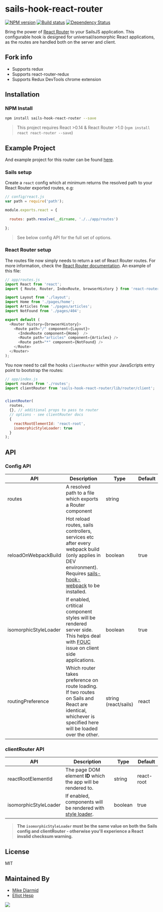 # sails-hook-react-router

[![NPM version][npm-image]][npm-url]
[![Build status][travis-image]][travis-url]
[![Dependency Status][daviddm-image]][daviddm-url]

Bring the power of [React Router](https://github.com/reactjs/react-router) to your SailsJS application. This configurable hook is designed for universal/isomorphic React applications, as the routes are handled both on the server and client.

## Fork info

- Supports redux
- Supports react-router-redux
- Supports Redux DevTools chrome extension

## Installation
### NPM Install
```sh
npm install sails-hook-react-router --save
```

> This project requires React >0.14 & React Router >1.0 (`npm install react react-router --save`)

## Example Project

And example project for this router can be found [here](https://github.com/teamfa/sails-universal-react-starter).

### Sails setup
Create a `react` config which at minimum returns the resolved path to your React Router exported routes, e.g:

```javascript
// config/react.js
var path = require('path');

module.exports.react = {
  
  routes: path.resolve(__dirname, './../app/routes')
  
};

```

> See below config API for the full set of options.

### React Router setup
The routes file now simply needs to return a set of React Router routes. For more information, check the [React Router documentation](https://github.com/reactjs/react-router/blob/master/docs/guides/RouteConfiguration.md). An example of this file:

```javascript
// app/routes.js
import React from 'react';
import { Route, Router, IndexRoute, browserHistory } from 'react-router';

import Layout from './layout';
import Home from './pages/home';
import Articles from './pages/articles';
import NotFound from './pages/404';

export default (
  <Router history={browserHistory}>
    <Route path="/" component={Layout}>
      <IndexRoute component={Home}  />
      <Route path="articles" component={Articles} />
      <Route path="*" component={NotFound} />
    </Route>
  </Router>
);
```

You now need to call the hooks `clientRouter` within your JavaScripts entry point to bootstrap the routes:

```javascript
// app/index.js
import routes from './routes';
import clientRouter from 'sails-hook-react-router/lib/router/client';


clientRouter(
  routes, 
  {}, // additional props to pass to router
  // options - see clientRouter docs
  {
    reactRootElementId: 'react-root',
    isomorphicStyleLoader: true
  }
);
```

## API
### Config API
| API | Description | Type | Default |
|---|---|---|---|
| routes | A resolved path to a file which exports a Router component | string |  |
| reloadOnWebpackBuild | Hot reload routes, sails controllers, services etc after every webpack build (only applies in DEV environment). Requires [sails-hook-webpack](https://github.com/teamfa/sails-hook-webpack) to be installed. | boolean | true |
| isomorphicStyleLoader | If enabled, crtitical component styles will be rendered server side. This helps deal with [FOUC](https://en.wikipedia.org/wiki/Flash_of_unstyled_content) issue on client side applications. | boolean | true |
| routingPreference | Which router takes preference on route loading. If two routes on Sails and React are identical, whichever is specified here will be loaded over the other. | string (react/sails) | react |

### clientRouter API
| API | Description | Type | Default |
|---|---|---|---|
| reactRootElementId | The page DOM element **ID** which the app will be rendered to. | string | react-root |
| isomorphicStyleLoader | If enabled, components will be rendered with [style loader](https://github.com/kriasoft/isomorphic-style-loader). | boolean | true |

> **The `isomorphicStyleLoader` must be the same value on both the Sails config and clientRouter - otherwise you'll experience a React invalid checksum warning.**

## License
MIT

## Maintained By
- [Mike Diarmid](https://github.com/salakar)
- [Elliot Hesp](https://github.com/ehesp)

<img src='http://i.imgur.com/NsAdNdJ.png'>

[npm-image]: https://img.shields.io/npm/v/sails-hook-react-router.svg?style=flat-square
[npm-url]: https://npmjs.org/package/sails-hook-react-router
[travis-image]: https://img.shields.io/travis/teamfa/sails-hook-react-router.svg?style=flat-square
[travis-url]: https://travis-ci.org/teamfa/sails-hook-react-router
[daviddm-image]: http://img.shields.io/david/teamfa/sails-hook-react-router.svg?style=flat-square
[daviddm-url]: https://david-dm.org/teamfa/sails-hook-react-router
